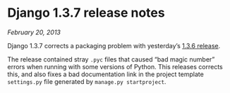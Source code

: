 # Django 1.3.7 release notes

*February 20, 2013*

Django 1.3.7 corrects a packaging problem with yesterday’s [1.3.6 release](1.3.6.md).

The release contained stray `.pyc` files that caused “bad magic number”
errors when running with some versions of Python. This releases corrects this,
and also fixes a bad documentation link in the project template `settings.py`
file generated by `manage.py startproject`.
